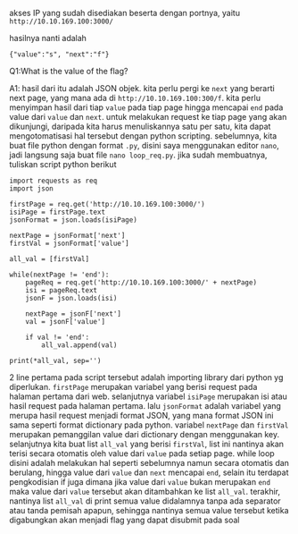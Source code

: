 akses IP yang sudah disediakan beserta dengan portnya, yaitu `http://10.10.169.100:3000/`

hasilnya nanti adalah
```
{"value":"s", "next":"f"}
```
Q1:What is the value of the flag?


A1:
hasil dari itu adalah JSON objek. kita perlu pergi ke `next` yang berarti next page, 
yang mana ada di `http://10.10.169.100:300/f`. kita perlu menyimpan hasil dari tiap 
`value` pada tiap page hingga mencapai `end` pada value dari `value` dan `next`. untuk 
melakukan request ke tiap page yang akan dikunjungi, daripada kita harus menuliskannya 
satu per satu, kita dapat mengotomatisasi hal tersebut dengan python scripting. 
sebelumnya, kita buat file python dengan format `.py`, disini saya menggunakan editor 
`nano`, jadi langsung saja buat file `nano loop_req.py`. jika sudah membuatnya, 
tuliskan script python berikut
```
import requests as req
import json

firstPage = req.get('http://10.10.169.100:3000/')
isiPage = firstPage.text
jsonFormat = json.loads(isiPage)

nextPage = jsonFormat['next']
firstVal = jsonFormat['value']

all_val = [firstVal]

while(nextPage != 'end'):
	pageReq = req.get('http://10.10.169.100:3000/' + nextPage)
	isi = pageReq.text
	jsonF = json.loads(isi)

	nextPage = jsonF['next']
	val = jsonF['value']

	if val != 'end':
		all_val.append(val)

print(*all_val, sep='')
```

2 line pertama pada script tersebut adalah importing 
library dari python yg diperlukan. `firstPage` merupakan variabel yang berisi request 
pada halaman pertama dari web. selanjutnya variabel `isiPage` merupakan isi atau hasil 
request pada halaman pertama. lalu `jsonFormat` adalah variabel yang merupa hasil 
request menjadi format JSON, yang mana format JSON ini sama seperti format dictionary 
pada python. variabel `nextPage` dan `firstVal` merupakan pemanggilan value dari 
dictionary dengan menggunakan key. selanjutnya kita buat list `all_val` yang berisi 
`firstVal`, list ini nantinya akan terisi secara otomatis oleh value dari `value` pada 
setiap page. while loop disini adalah melakukan hal seperti sebelumnya namun secara 
otomatis dan berulang, hingga value dari `value` dan `next` mencapai `end`, selain itu
terdapat pengkodisian if juga dimana jika value dari `value` bukan merupakan `end` maka
value dari `value` tersebut akan ditambahkan ke list `all_val`. terakhir, nantinya
list `all_val` di print semua value didalamnya tanpa ada separator atau tanda pemisah
apapun, sehingga nantinya semua value tersebut ketika digabungkan akan menjadi flag yang
dapat disubmit pada soal

